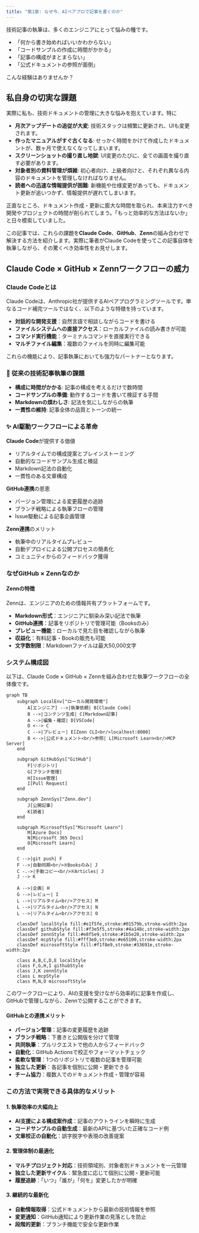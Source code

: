 ```yaml
---
title: "第1章: なぜ今、AIペアプロで記事を書くのか"
---
```


技術記事の執筆は、多くのエンジニアにとって悩みの種です。

- 「何から書き始めればいいかわからない」
- 「コードサンプルの作成に時間がかかる」
- 「記事の構成がまとまらない」
- 「公式ドキュメントの参照が面倒」

こんな経験はありませんか？

## 私自身の切実な課題

実際に私も、技術ドキュメントの管理に大きな悩みを抱えています。特に

- **月次アップデートの追従が大変**: 技術スタックは頻繁に更新され、UIも変更されます。
- **作ったマニュアルがすぐ古くなる**: せっかく時間をかけて作成したドキュメントが、数ヶ月で使えなくなってしまいます。
- **スクリーンショットの撮り直し地獄**: UI変更のたびに、全ての画面を撮り直す必要があります。
- **対象者別の資料管理が煩雑**: 初心者向け、上級者向けと、それぞれ異なる内容のドキュメントを管理しなければなりません。
- **読者への迅速な情報提供が困難**: 新機能や仕様変更があっても、ドキュメント更新が追いつかず、情報提供が遅れてしまいます。

正直なところ、ドキュメント作成・更新に膨大な時間を取られ、本来注力すべき開発やプロジェクトの時間が削られてしまう。「もっと効率的な方法はないか」と日々模索していました。

この記事では、これらの課題を**Claude Code**、**GitHub**、**Zenn**の組み合わせで解決する方法を紹介します。実際に筆者がClaude Codeを使ってこの記事自体を執筆しながら、その驚くべき効率性をお見せします。


## Claude Code × GitHub × Zennワークフローの威力

### Claude Codeとは

Claude Codeは、Anthropic社が提供するAIペアプログラミングツールです。単なるコード補完ツールではなく、以下のような特徴を持っています。

- **対話的な開発支援**：自然言語で相談しながらコードを書ける
- **ファイルシステムへの直接アクセス**：ローカルファイルの読み書きが可能
- **コマンド実行機能**：ターミナルコマンドを直接実行できる
- **マルチファイル編集**：複数のファイルを同時に編集可能

これらの機能により、記事執筆においても強力なパートナーとなります。

### 🚀 従来の技術記事執筆の課題

- **構成に時間がかかる**: 記事の構成を考えるだけで数時間
- **コードサンプルの準備**: 動作するコードを書いて検証する手間
- **Markdownの煩わしさ**: 記法を気にしながらの執筆
- **一貫性の維持**: 記事全体の品質とトーンの統一

### ✨ AI駆動ワークフローによる革命

**Claude Code**が提供する価値
- リアルタイムでの構成提案とブレインストーミング
- 自動的なコードサンプル生成と検証
- Markdown記法の自動化
- 一貫性のある文章構成

**GitHub連携**の恩恵
- バージョン管理による変更履歴の追跡
- ブランチ戦略による執筆フローの管理
- Issue駆動による記事企画管理

**Zenn連携**のメリット
- 執筆中のリアルタイムプレビュー
- 自動デプロイによる公開プロセスの簡素化
- コミュニティからのフィードバック獲得

### なぜGitHub × Zennなのか

#### Zennの特徴

Zennは、エンジニアのための情報共有プラットフォームです。

- **Markdown形式**：エンジニアに馴染み深い記法で執筆
- **GitHub連携**：記事をリポジトリで管理可能（Booksのみ）
- **プレビュー機能**：ローカルで見た目を確認しながら執筆
- **収益化**：有料記事・Bookの販売も可能
- **文字数制限**：Markdownファイルは最大50,000文字

### システム構成図

以下は、Claude Code × GitHub × Zennを組み合わせた執筆ワークフローの全体像です。

```mermaid
graph TB
    subgraph LocalEnv["ローカル開発環境"]
        A[エンジニア] -->|執筆依頼| B[Claude Code]
        B -->|コンテンツ生成| C[Markdown記事]
        A -->|編集・確認| D[VSCode]
        D <--> C
        C -->|プレビュー| E[Zenn CLI<br/>localhost:8000]
        B <-->|公式ドキュメント<br/>参照| L[Microsoft Learn<br/>MCP Server]
    end
    
    subgraph GitHubSys["GitHub"]
        F[リポジトリ]
        G[ブランチ管理]
        H[Issue管理]
        I[Pull Request]
    end
    
    subgraph ZennSys["Zenn.dev"]
        J[公開記事]
        K[読者]
    end
    
    subgraph MicrosoftSys["Microsoft Learn"]
        M[Azure Docs]
        N[Microsoft 365 Docs]
        O[Microsoft Learn]
    end
    
    C -->|git push| F
    F -->|自動同期<br/>※Booksのみ| J
    C -.->|手動コピー<br/>※Articles| J
    J --> K
    
    A -->|企画| H
    G -->|レビュー| I
    L -->|リアルタイム<br/>アクセス| M
    L -->|リアルタイム<br/>アクセス| N
    L -->|リアルタイム<br/>アクセス| O
    
    classDef localStyle fill:#e1f5fe,stroke:#01579b,stroke-width:2px
    classDef githubStyle fill:#f3e5f5,stroke:#4a148c,stroke-width:2px
    classDef zennStyle fill:#e8f5e9,stroke:#1b5e20,stroke-width:2px
    classDef mcpStyle fill:#fff3e0,stroke:#e65100,stroke-width:2px
    classDef microsoftStyle fill:#f1f8e9,stroke:#33691e,stroke-width:2px
    
    class A,B,C,D,E localStyle
    class F,G,H,I githubStyle
    class J,K zennStyle
    class L mcpStyle
    class M,N,O microsoftStyle
```

このワークフローにより、AIの支援を受けながら効率的に記事を作成し、GitHubで管理しながら、Zennで公開することができます。

#### GitHubとの連携メリット

- **バージョン管理**：記事の変更履歴を追跡
- **ブランチ戦略**：下書きと公開版を分けて管理
- **共同執筆**：プルリクエストで他の人からフィードバック
- **自動化**：GitHub Actionsで校正やフォーマットチェック
- **柔軟な管理**：1つのリポジトリで複数の記事を管理可能
- **独立した更新**：各記事を個別に公開・更新できる
- **チーム協力**：複数人でのドキュメント作成・管理が容易

### この方法で実現できる具体的なメリット

#### 1. 執筆効率の大幅向上
- **AI支援による構成案作成**：記事のアウトラインを瞬時に生成
- **コードサンプルの自動生成**：最新のAPIに基づいた正確なコード例
- **文章校正の自動化**：誤字脱字や表現の改善提案

#### 2. 管理体制の最適化
- **マルチプロジェクト対応**：技術領域別、対象者別ドキュメントを一元管理
- **独立した更新サイクル**：緊急度に応じて個別に公開・更新可能
- **履歴追跡**：「いつ」「誰が」「何を」変更したかが明確

#### 3. 継続的な最新化
- **自動情報取得**：公式ドキュメントから最新の技術情報を参照
- **変更通知**：GitHub通知により更新作業の見落としを防止
- **段階的更新**：ブランチ機能で安全な更新作業